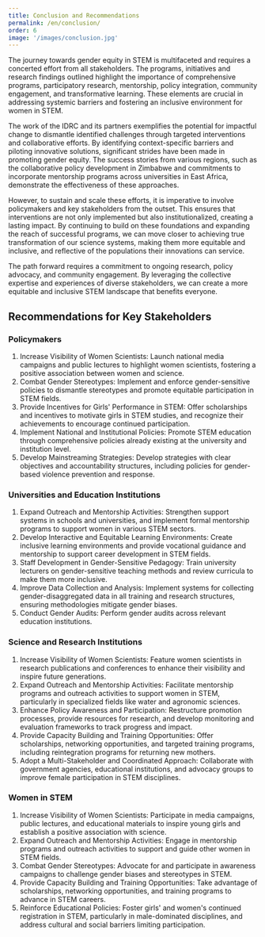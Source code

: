 ```yaml
---
title: Conclusion and Recommendations
permalink: /en/conclusion/
order: 6
image: '/images/conclusion.jpg'
---
```


The journey towards gender equity in STEM is multifaceted and requires a concerted effort from all stakeholders. The programs, initiatives and research findings outlined highlight the importance of comprehensive programs, participatory research, mentorship, policy integration, community engagement, and transformative learning. These elements are crucial in addressing systemic barriers and fostering an inclusive environment for women in STEM.

The work of the IDRC and its partners exemplifies the potential for impactful change to dismantle identified challenges through targeted interventions and collaborative efforts. By identifying context-specific barriers and piloting innovative solutions, significant strides have been made in promoting gender equity. The success stories from various regions, such as the collaborative policy development in Zimbabwe and commitments to incorporate mentorship programs across universities in East Africa, demonstrate the effectiveness of these approaches.

However, to sustain and scale these efforts, it is imperative to involve policymakers and key stakeholders from the outset. This ensures that interventions are not only implemented but also institutionalized, creating a lasting impact. By continuing to build on these foundations and expanding the reach of successful programs, we can move closer to achieving true transformation of our science systems, making them more equitable and inclusive, and reflective of the populations their innovations can service. 

The path forward requires a commitment to ongoing research, policy advocacy, and community engagement. By leveraging the collective expertise and experiences of diverse stakeholders, we can create a more equitable and inclusive STEM landscape that benefits everyone.

## Recommendations for Key Stakeholders

### Policymakers
1. Increase Visibility of Women Scientists: Launch national media campaigns and public lectures to highlight women scientists, fostering a positive association between women and science.
2. Combat Gender Stereotypes: Implement and enforce gender-sensitive policies to dismantle stereotypes and promote equitable participation in STEM fields.
3. Provide Incentives for Girls' Performance in STEM: Offer scholarships and incentives to motivate girls in STEM studies, and recognize their achievements to encourage continued participation.
4. Implement National and Institutional Policies: Promote STEM education through comprehensive policies already existing at the university and institution level.
5. Develop Mainstreaming Strategies: Develop strategies with clear objectives and accountability structures, including policies for gender-based violence prevention and response.

### Universities and Education Institutions
1. Expand Outreach and Mentorship Activities: Strengthen support systems in schools and universities, and implement formal mentorship programs to support women in various STEM sectors.
2. Develop Interactive and Equitable Learning Environments: Create inclusive learning environments and provide vocational guidance and mentorship to support career development in STEM fields.
3. Staff Development in Gender-Sensitive Pedagogy: Train university lecturers on gender-sensitive teaching methods and review curricula to make them more inclusive.
5. Improve Data Collection and Analysis: Implement systems for collecting gender-disaggregated data in all training and research structures, ensuring methodologies mitigate gender biases.
6. Conduct Gender Audits: Perform gender audits across relevant education institutions.
 
### Science and Research Institutions
1. Increase Visibility of Women Scientists: Feature women scientists in research publications and conferences to enhance their visibility and inspire future generations.
2. Expand Outreach and Mentorship Activities: Facilitate mentorship programs and outreach activities to support women in STEM, particularly in specialized fields like water and agronomic sciences.
3. Enhance Policy Awareness and Participation: Restructure promotion processes, provide resources for research, and develop monitoring and evaluation frameworks to track progress and impact.
4. Provide Capacity Building and Training Opportunities: Offer scholarships, networking opportunities, and targeted training programs, including reintegration programs for returning new mothers.
5. Adopt a Multi-Stakeholder and Coordinated Approach: Collaborate with government agencies, educational institutions, and advocacy groups to improve female participation in STEM disciplines.

### Women in STEM
1. Increase Visibility of Women Scientists: Participate in media campaigns, public lectures, and educational materials to inspire young girls and establish a positive association with science.
2. Expand Outreach and Mentorship Activities: Engage in mentorship programs and outreach activities to support and guide other women in STEM fields.
3. Combat Gender Stereotypes: Advocate for and participate in awareness campaigns to challenge gender biases and stereotypes in STEM.
4. Provide Capacity Building and Training Opportunities: Take advantage of scholarships, networking opportunities, and training programs to advance in STEM careers.
5. Reinforce Educational Policies: Foster girls' and women's continued registration in STEM, particularly in male-dominated disciplines, and address cultural and social barriers limiting participation.
